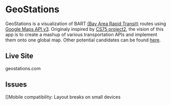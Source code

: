 GeoStations
=====
GeoStations is a visualization of BART [(Bay Area Rapid Transit)](http://www.bart.gov/) routes using [Google Maps API v3](https://developers.google.com/maps/documentation/javascript/tutorial).
Originaly inspired by [CS75 project2](https://www.cs75.net/Projects), the vision of this app is to create a mashup of various transportation APIs and implement them onto one global map.
Other potential candidates can be found [here](http://www.programmableweb.com/apis/directory/1?apicat=Transportation).

Live Site
-----
geostations.com

Issues
-----
[]Mobile compatibility: Layout breaks on small devices